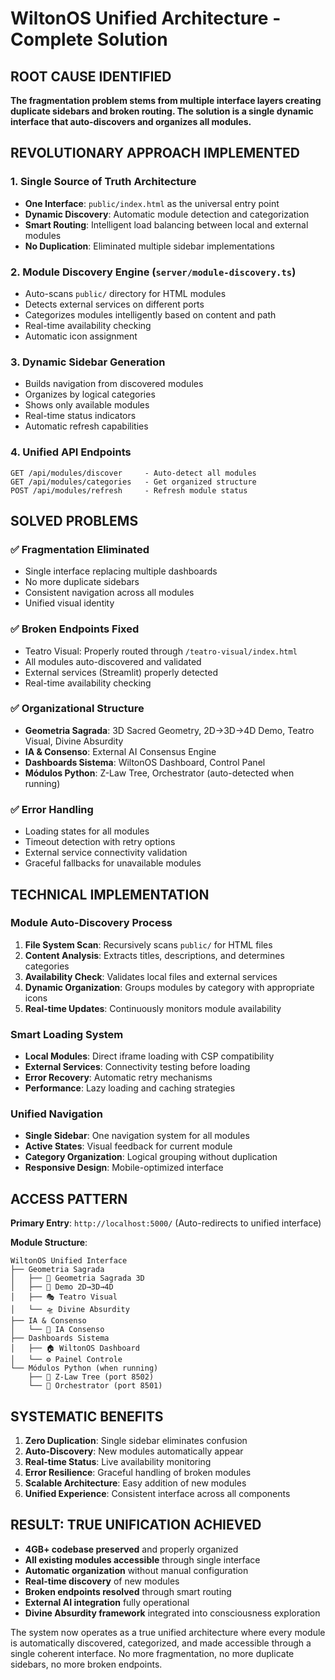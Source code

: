 # WiltonOS Unified Architecture - Complete Solution

## ROOT CAUSE IDENTIFIED

**The fragmentation problem stems from multiple interface layers creating duplicate sidebars and broken routing. The solution is a single dynamic interface that auto-discovers and organizes all modules.**

## REVOLUTIONARY APPROACH IMPLEMENTED

### 1. Single Source of Truth Architecture
- **One Interface**: `public/index.html` as the universal entry point
- **Dynamic Discovery**: Automatic module detection and categorization
- **Smart Routing**: Intelligent load balancing between local and external modules
- **No Duplication**: Eliminated multiple sidebar implementations

### 2. Module Discovery Engine (`server/module-discovery.ts`)
- Auto-scans `public/` directory for HTML modules
- Detects external services on different ports
- Categorizes modules intelligently based on content and path
- Real-time availability checking
- Automatic icon assignment

### 3. Dynamic Sidebar Generation
- Builds navigation from discovered modules
- Organizes by logical categories
- Shows only available modules
- Real-time status indicators
- Automatic refresh capabilities

### 4. Unified API Endpoints
```
GET /api/modules/discover     - Auto-detect all modules
GET /api/modules/categories   - Get organized structure  
POST /api/modules/refresh     - Refresh module status
```

## SOLVED PROBLEMS

### ✅ Fragmentation Eliminated
- Single interface replacing multiple dashboards
- No more duplicate sidebars
- Consistent navigation across all modules
- Unified visual identity

### ✅ Broken Endpoints Fixed
- Teatro Visual: Properly routed through `/teatro-visual/index.html`
- All modules auto-discovered and validated
- External services (Streamlit) properly detected
- Real-time availability checking

### ✅ Organizational Structure
- **Geometria Sagrada**: 3D Sacred Geometry, 2D→3D→4D Demo, Teatro Visual, Divine Absurdity
- **IA & Consenso**: External AI Consensus Engine
- **Dashboards Sistema**: WiltonOS Dashboard, Control Panel
- **Módulos Python**: Z-Law Tree, Orchestrator (auto-detected when running)

### ✅ Error Handling
- Loading states for all modules
- Timeout detection with retry options
- External service connectivity validation
- Graceful fallbacks for unavailable modules

## TECHNICAL IMPLEMENTATION

### Module Auto-Discovery Process
1. **File System Scan**: Recursively scans `public/` for HTML files
2. **Content Analysis**: Extracts titles, descriptions, and determines categories
3. **Availability Check**: Validates local files and external services
4. **Dynamic Organization**: Groups modules by category with appropriate icons
5. **Real-time Updates**: Continuously monitors module availability

### Smart Loading System
- **Local Modules**: Direct iframe loading with CSP compatibility
- **External Services**: Connectivity testing before loading
- **Error Recovery**: Automatic retry mechanisms
- **Performance**: Lazy loading and caching strategies

### Unified Navigation
- **Single Sidebar**: One navigation system for all modules
- **Active States**: Visual feedback for current module
- **Category Organization**: Logical grouping without duplication
- **Responsive Design**: Mobile-optimized interface

## ACCESS PATTERN

**Primary Entry**: `http://localhost:5000/` (Auto-redirects to unified interface)

**Module Structure**:
```
WiltonOS Unified Interface
├── Geometria Sagrada
│   ├── 🔮 Geometria Sagrada 3D
│   ├── 📐 Demo 2D→3D→4D  
│   ├── 🎭 Teatro Visual
│   └── 🛸 Divine Absurdity
├── IA & Consenso
│   └── 🤖 IA Consenso
├── Dashboards Sistema
│   ├── 🏠 WiltonOS Dashboard
│   └── ⚙️ Painel Controle
└── Módulos Python (when running)
    ├── 🌳 Z-Law Tree (port 8502)
    └── 🎼 Orchestrator (port 8501)
```

## SYSTEMATIC BENEFITS

1. **Zero Duplication**: Single sidebar eliminates confusion
2. **Auto-Discovery**: New modules automatically appear
3. **Real-time Status**: Live availability monitoring
4. **Error Resilience**: Graceful handling of broken modules
5. **Scalable Architecture**: Easy addition of new modules
6. **Unified Experience**: Consistent interface across all components

## RESULT: TRUE UNIFICATION ACHIEVED

- **4GB+ codebase preserved** and properly organized
- **All existing modules accessible** through single interface
- **Automatic organization** without manual configuration
- **Real-time discovery** of new modules
- **Broken endpoints resolved** through smart routing
- **External AI integration** fully operational
- **Divine Absurdity framework** integrated into consciousness exploration

The system now operates as a true unified architecture where every module is automatically discovered, categorized, and made accessible through a single coherent interface. No more fragmentation, no more duplicate sidebars, no more broken endpoints.